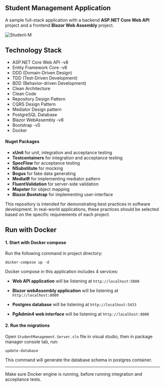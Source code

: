 ## Student Management Application
A sample full-stack application with a backend __ASP.NET Core Web API__ project and a frontend __Blazor Web Assembly__ project.

![Student-M](https://github.com/SaraRasoulian/DotNet-WebAPI-Blazor-Sample/assets/51083712/6a1cb0b0-6de0-4fd8-91fc-02a3ce6bba04)


## Technology Stack
  -	ASP.NET Core Web API -v8
  - Entity Framework Core -v8
  - DDD (Domain-Driven Design)
  - TDD (Test-Driven Development)
  - BDD (Behavior-driven Development)
  - Clean Architecture
  - Clean Code
  - Repository Design Pattern
  - CQRS Design Pattern
  - Mediator Design pattern
  - PostgreSQL Database
  - Blazor WebAssembly -v8
  - Bootstrap -v5
  - Docker

#### Nuget Packages
  - __xUnit__ for unit, integration and acceptance testing
  - __Testcontainers__ for integration and acceptance testing
  - __SpecFlow__ for acceptance testing
  - __NSubstitute__ for mocking
  - __Bogus__ for fake data generating  
  - __MediatR__ for implementing mediator pattern
  - __FluentValidation__ for server-side validation
  - __Mapster__ for object mapping
  - __Blazor.Bootstrap__ for implementing user-interface


This repository is intended for demonstrating best practices in software development. In real-world applications, these practices should be selected based on the specific requirements of each project.


      
## Run with Docker

#### 1. Start with Docker compose

Run the following command in project directory:

```
docker-compose up -d
```

Docker compose in this application includes 4 services:

- __Web API application__ will be listening at `http://localhost:5000`

- __Blazor webAssembly application__ will be listening at `http://localhost:8080`

- __Postgres database__ will be listening at `http://localhost:5433`

- __PgAdmin4 web interface__ will be listening at `http://localhost:8000`


#### 2. Run the migrations

Open `StudentManagement.Server.sln` file in visual studio, then in package manager console tab, run:

```
update-database
```

This command will generate the database schema in postgres container.


---

Make sure Docker engine is running, before running integration and acceptance tests.

